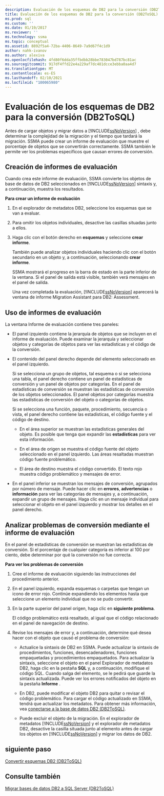 ```yaml
---
description: Evaluación de los esquemas de DB2 para la conversión (DB2ToSQL)
title: Evaluación de los esquemas de DB2 para la conversión (DB2ToSQL) | Microsoft Docs
ms.prod: sql
ms.custom: ''
ms.date: 01/19/2017
ms.reviewer: ''
ms.technology: ssma
ms.topic: conceptual
ms.assetid: 8892f5a4-72ba-4406-8649-7a9d67f4c1d9
author: nahk-ivanov
ms.author: alexiva
ms.openlocfilehash: 4fd80f6dda35ffbdbb28bbe783047bd787bc81ac
ms.sourcegitcommit: 917df4ffd22e4a229af7dc481dcce3ebba0aa4d7
ms.translationtype: MT
ms.contentlocale: es-ES
ms.lasthandoff: 02/10/2021
ms.locfileid: "100065980"
---
```

# <a name="assessing-db2-schemas-for-conversion-db2tosql"></a>Evaluación de los esquemas de DB2 para la conversión (DB2ToSQL)
Antes de cargar objetos y migrar datos a [!INCLUDE[ssNoVersion](../../includes/ssnoversion-md.md)] , debe determinar la complejidad de la migración y el tiempo que tardará la migración. SSMA puede crear un informe de evaluación que muestre el porcentaje de objetos que se convertirán correctamente. SSMA también le permite ver los problemas específicos que causan errores de conversión.  
  
## <a name="creating-assessment-reports"></a>Creación de informes de evaluación  
Cuando crea este informe de evaluación, SSMA convierte los objetos de base de datos de DB2 seleccionados en [!INCLUDE[ssNoVersion](../../includes/ssnoversion-md.md)] sintaxis y, a continuación, muestra los resultados.  
  
**Para crear un informe de evaluación**  
  
1.  En el explorador de metadatos DB2, seleccione los esquemas que se van a evaluar.  
  
2.  Para omitir los objetos individuales, desactive las casillas situadas junto a ellos.  
  
3.  Haga clic con el botón derecho en **esquemas** y seleccione **crear informe**.  
  
    También puede analizar objetos individuales haciendo clic con el botón secundario en un objeto y, a continuación, seleccionando **crear informe**.  
  
    SSMA mostrará el progreso en la barra de estado en la parte inferior de la ventana. Si el panel de salida está visible, también verá mensajes en el panel de salida.  
  
    Una vez completada la evaluación, [!INCLUDE[ssNoVersion](../../includes/ssnoversion-md.md)] aparecerá la ventana de informe Migration Assistant para DB2: Assessment.  
  
## <a name="using-assessment-reports"></a>Uso de informes de evaluación  
La ventana Informe de evaluación contiene tres paneles:  
  
-   El panel izquierdo contiene la jerarquía de objetos que se incluyen en el informe de evaluación. Puede examinar la jerarquía y seleccionar objetos y categorías de objetos para ver las estadísticas y el código de la conversión.  
  
-   El contenido del panel derecho depende del elemento seleccionado en el panel izquierdo.  
  
    Si se selecciona un grupo de objetos, tal esquema o si se selecciona una tabla, el panel derecho contiene un panel de estadísticas de conversión y un panel de objetos por categorías. En el panel de estadísticas de conversión se muestran las estadísticas de conversión de los objetos seleccionados. El panel objetos por categorías muestra las estadísticas de conversión del objeto o categorías de objetos.  
  
    Si se selecciona una función, paquete, procedimiento, secuencia o vista, el panel derecho contiene las estadísticas, el código fuente y el código de destino.  
  
    -   En el área superior se muestran las estadísticas generales del objeto. Es posible que tenga que expandir las **estadísticas** para ver esta información.  
  
    -   En el área de origen se muestra el código fuente del objeto seleccionado en el panel izquierdo. Las áreas resaltadas muestran código fuente problemático.  
  
    -   El área de destino muestra el código convertido. El texto rojo muestra código problemático y mensajes de error.  
  
-   En el panel inferior se muestran los mensajes de conversión, agrupados por número de mensaje. Puede hacer clic en **errores**, **advertencias** o **información** para ver las categorías de mensajes y, a continuación, expandir un grupo de mensajes. Haga clic en un mensaje individual para seleccionar el objeto en el panel izquierdo y mostrar los detalles en el panel derecho.  
  
## <a name="analyzing-conversion-problems-by-using-the-assessment-report"></a>Analizar problemas de conversión mediante el informe de evaluación  
En el panel de estadísticas de conversión se muestran las estadísticas de conversión. Si el porcentaje de cualquier categoría es inferior al 100 por ciento, debe determinar por qué la conversión no fue correcta.  
  
**Para ver los problemas de conversión**  
  
1.  Cree el informe de evaluación siguiendo las instrucciones del procedimiento anterior.  
  
2.  En el panel izquierdo, expanda esquemas o carpetas que tengan un icono de error rojo. Continúe expandiendo los elementos hasta que seleccione un elemento individual que no se pudo convertir.  
  
3.  En la parte superior del panel origen, haga clic en **siguiente problema**.  
  
    El código problemático está resaltado, al igual que el código relacionado en el panel de navegación de destino.  
  
4.  Revise los mensajes de error y, a continuación, determine qué desea hacer con el objeto que causó el problema de conversión:  
  
    -   Actualice la sintaxis de DB2 en SSMA. Puede actualizar la sintaxis de procedimientos, funciones, desencadenadores, funciones empaquetadas y procedimientos empaquetados. Para actualizar la sintaxis, seleccione el objeto en el panel Explorador de metadatos DB2, haga clic en la pestaña **SQL** y, a continuación, modifique el código SQL. Cuando salga del elemento, se le pedirá que guarde la sintaxis actualizada. Puede ver los errores notificados del objeto en la pestaña **Informe** .  
  
    -   En DB2, puede modificar el objeto DB2 para quitar o revisar el código problemático. Para cargar el código actualizado en SSMA, tendrá que actualizar los metadatos. Para obtener más información, vea [conectarse a la base de datos DB2 &#40;DB2ToSQL&#41;](../../ssma/db2/connecting-to-db2-database-db2tosql.md).  
  
    -   Puede excluir el objeto de la migración. En el explorador de metadatos [!INCLUDE[ssNoVersion](../../includes/ssnoversion-md.md)] y el explorador de metadatos DB2, desactive la casilla situada junto al elemento antes de cargar los objetos en [!INCLUDE[ssNoVersion](../../includes/ssnoversion-md.md)] y migrar los datos de DB2.  
  
## <a name="next-step"></a>siguiente paso  
[Convertir esquemas DB2 &#40;DB2ToSQL&#41;](../../ssma/db2/converting-db2-schemas-db2tosql.md)  
  
## <a name="see-also"></a>Consulte también  
[Migrar bases de datos DB2 a SQL Server &#40;DB2ToSQL&#41;](../../ssma/db2/migrating-db2-databases-to-sql-server-db2tosql.md)  
  

